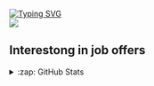 [![Typing SVG](https://readme-typing-svg.demolab.com?font=Fira+Code&vCenter=true&multiline=true&width=435&height=70&lines=Danila+Petrov;Intern+Java+Developer)](https://git.io/typing-svg)\
![](https://komarev.com/ghpvc/?username=danilapetrov)

## Interestong in job offers

<details>
  <summary>:zap: GitHub Stats</summary>
  <img align="left" alt="elseff's GitHub Stats" src="https://github-readme-stats.vercel.app/api?username=danilapetrov&show_icons=true&theme=dracula" />
</details>
